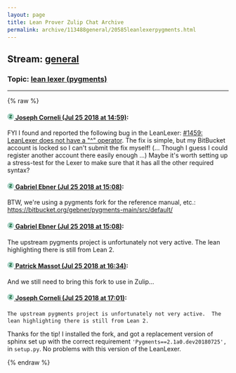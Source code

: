 ```yaml
---
layout: page
title: Lean Prover Zulip Chat Archive 
permalink: archive/113488general/20585leanlexerpygments.html
---
```


## Stream: [general](index.html)
### Topic: [lean lexer (pygments)](20585leanlexerpygments.html)

---


{% raw %}
#### [![Click to go to Zulip](../../assets/img/zulip2.png) Joseph Corneli (Jul 25 2018 at 14:59)](https://leanprover.zulipchat.com/#narrow/stream/113488-general/topic/lean%20lexer%20%28pygments%29/near/130273767):
FYI I found and reported the following bug in the LeanLexer: [#1459: LeanLexer does not have a "^" operator](https://bitbucket.org/birkenfeld/pygments-main/issues/1459/leanlexer-does-not-have-a-operator).  The fix is simple, but my BitBucket account is locked so I can't submit the fix myself! (... Though I guess I could register another account there easily enough ...) Maybe it's worth setting up a stress-test for the Lexer to make sure that it has all the other required syntax?

#### [![Click to go to Zulip](../../assets/img/zulip2.png) Gabriel Ebner (Jul 25 2018 at 15:08)](https://leanprover.zulipchat.com/#narrow/stream/113488-general/topic/lean%20lexer%20%28pygments%29/near/130274242):
BTW, we're using a pygments fork for the reference manual, etc.: https://bitbucket.org/gebner/pygments-main/src/default/

#### [![Click to go to Zulip](../../assets/img/zulip2.png) Gabriel Ebner (Jul 25 2018 at 15:08)](https://leanprover.zulipchat.com/#narrow/stream/113488-general/topic/lean%20lexer%20%28pygments%29/near/130274253):
The upstream pygments project is unfortunately not very active.  The lean highlighting there is still from Lean 2.

#### [![Click to go to Zulip](../../assets/img/zulip2.png) Patrick Massot (Jul 25 2018 at 16:34)](https://leanprover.zulipchat.com/#narrow/stream/113488-general/topic/lean%20lexer%20%28pygments%29/near/130278694):
And we still need to bring this fork to use in Zulip...

#### [![Click to go to Zulip](../../assets/img/zulip2.png) Joseph Corneli (Jul 25 2018 at 17:01)](https://leanprover.zulipchat.com/#narrow/stream/113488-general/topic/lean%20lexer%20%28pygments%29/near/130280318):
```quote
The upstream pygments project is unfortunately not very active.  The lean highlighting there is still from Lean 2.
```
Thanks for the tip!  I installed the fork, and got a replacement version of sphinx set up with the correct requirement `'Pygments==2.1a0.dev20180725',` in `setup.py`.  No problems with this version of the LeanLexer.


{% endraw %}
